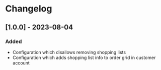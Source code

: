 # Changelog

## [1.0.0] - 2023-08-04
### Added
- Configuration which disallows removing shopping lists
- Configuration which adds shopping list info to order grid in customer account

